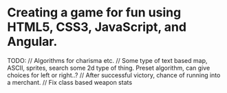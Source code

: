 # Creating a game for fun using HTML5, CSS3, JavaScript, and Angular.

TODO:
  // Algorithms for charisma etc.
  // Some type of text based map, ASCII, sprites, search some 2d type of thing. Preset algorithm, can give choices for left or right..?
  // After successful victory, chance of running into a merchant.
  // Fix class based weapon stats
